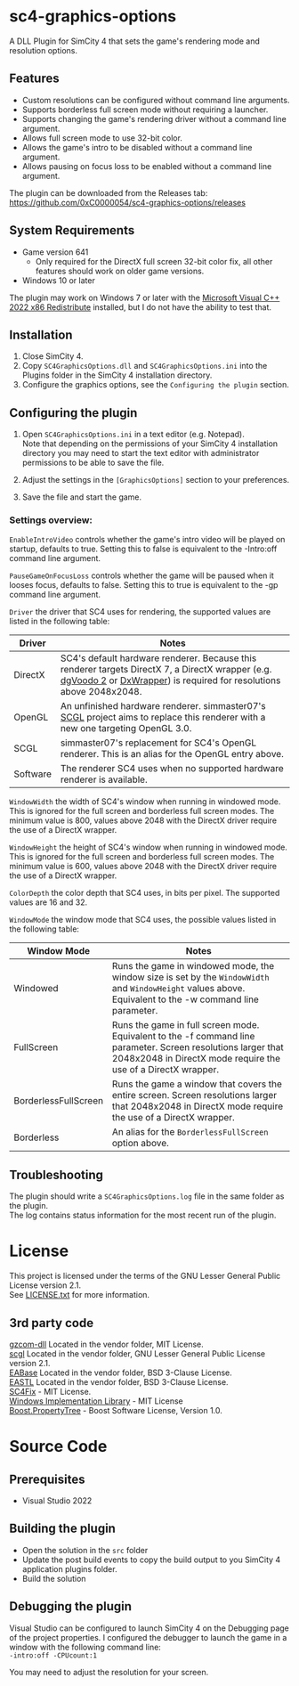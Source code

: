 # sc4-graphics-options

A DLL Plugin for SimCity 4 that sets the game's rendering mode and resolution options.   

## Features

* Custom resolutions can be configured without command line arguments.
* Supports borderless full screen mode without requiring a launcher.
* Supports changing the game's rendering driver without a command line argument.
* Allows full screen mode to use 32-bit color.
* Allows the game's intro to be disabled without a command line argument.
* Allows pausing on focus loss to be enabled without a command line argument.

The plugin can be downloaded from the Releases tab: https://github.com/0xC0000054/sc4-graphics-options/releases

## System Requirements

* Game version 641
  * Only required for the DirectX full screen 32-bit color fix, all other features should work on older game versions.
* Windows 10 or later

The plugin may work on Windows 7 or later with the [Microsoft Visual C++ 2022 x86 Redistribute](https://aka.ms/vs/17/release/vc_redist.x86.exe) installed, but I do not have the ability to test that.

## Installation

1. Close SimCity 4.
2. Copy `SC4GraphicsOptions.dll` and `SC4GraphicsOptions.ini` into the Plugins folder in the SimCity 4 installation directory.
3. Configure the graphics options, see the `Configuring the plugin` section.

## Configuring the plugin

1. Open `SC4GraphicsOptions.ini` in a text editor (e.g. Notepad).    
Note that depending on the permissions of your SimCity 4 installation directory you may need to start the text editor 
with administrator permissions to be able to save the file.

2. Adjust the settings in the `[GraphicsOptions]` section to your preferences.

3. Save the file and start the game.

### Settings overview: 

`EnableIntroVideo` controls whether the game's intro video will be played on startup, defaults to true.
Setting this to false is equivalent to the -Intro:off command line argument. 

`PauseGameOnFocusLoss` controls whether the game will be paused when it looses focus, defaults to false.
Setting this to true is equivalent to the -gp command line argument.

 `Driver` the driver that SC4 uses for rendering, the supported values are listed in the following table:

 | Driver | Notes |
 |--------|-------|
 | DirectX | SC4's default hardware renderer. Because this renderer targets DirectX 7, a DirectX wrapper (e.g. [dgVoodo 2](https://github.com/dege-diosg/dgVoodoo2) or [DxWrapper](https://github.com/elishacloud/dxwrapper)) is required for resolutions above 2048x2048. |
 | OpenGL | An unfinished hardware renderer. simmaster07's [SCGL](https://github.com/nsgomez/scgl) project aims to replace this renderer with a new one targeting OpenGL 3.0. |
 | SCGL | simmaster07's replacement for SC4's OpenGL renderer. This is an alias for the OpenGL entry above. |
 | Software | The renderer SC4 uses when no supported hardware renderer is available. |

 `WindowWidth` the width of SC4's window when running in windowed mode. This is ignored for the full screen and borderless full screen modes.
The minimum value is 800, values above 2048 with the DirectX driver require the use of a DirectX wrapper.

`WindowHeight` the height of SC4's window when running in windowed mode. This is ignored for the full screen and borderless full screen modes.
The minimum value is 600, values above 2048 with the DirectX driver require the use of a DirectX wrapper.

`ColorDepth` the color depth that SC4 uses, in bits per pixel. The supported values are 16 and 32.

`WindowMode` the window mode that SC4 uses, the possible values listed in the following table:

| Window Mode | Notes |
|-------------|-------|
| Windowed | Runs the game in windowed mode, the window size is set by the `WindowWidth` and `WindowHeight` values above. Equivalent to the -w command line parameter.|
| FullScreen | Runs the game in full screen mode. Equivalent to the -f command line parameter. Screen resolutions larger that 2048x2048 in DirectX mode require the use of a DirectX wrapper. |
| BorderlessFullScreen | Runs the game a window that covers the entire screen. Screen resolutions larger that 2048x2048 in DirectX mode require the use of a DirectX wrapper. |
| Borderless | An alias for the `BorderlessFullScreen` option above. |

## Troubleshooting

The plugin should write a `SC4GraphicsOptions.log` file in the same folder as the plugin.    
The log contains status information for the most recent run of the plugin.

# License

This project is licensed under the terms of the GNU Lesser General Public License version 2.1.    
See [LICENSE.txt](LICENSE.txt) for more information.

## 3rd party code

[gzcom-dll](https://github.com/nsgomez/gzcom-dll) Located in the vendor folder, MIT License.    
[scgl](https://github.com/nsgomez/scgl) Located in the vendor folder, GNU Lesser General Public License version 2.1.    
[EABase](https://github.com/electronicarts/EABase) Located in the vendor folder, BSD 3-Clause License.    
[EASTL](https://github.com/electronicarts/EASTL) Located in the vendor folder, BSD 3-Clause License.    
[SC4Fix](https://github.com/nsgomez/sc4fix) - MIT License.     
[Windows Implementation Library](https://github.com/microsoft/wil) - MIT License    
[Boost.PropertyTree](https://www.boost.org/doc/libs/1_83_0/doc/html/property_tree.html) - Boost Software License, Version 1.0.

# Source Code

## Prerequisites

* Visual Studio 2022

## Building the plugin

* Open the solution in the `src` folder
* Update the post build events to copy the build output to you SimCity 4 application plugins folder.
* Build the solution

## Debugging the plugin

Visual Studio can be configured to launch SimCity 4 on the Debugging page of the project properties.
I configured the debugger to launch the game in a window with the following command line:    
`-intro:off -CPUcount:1`

You may need to adjust the resolution for your screen.
